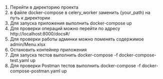 1. Перейти в директорию проекта
2. в файле docker-compose в celery_worker заменить {your_path) на путь к директории
3. Для запуска приложения выполнить docker-compose up
4. Для проверки операций можно перейти по адресу http://localhost:8000/docs#/
5. Для проверки работы админки можно поменять содержимое admin/Menu.xlsx
6. Остановить контейнер приложения
7. Для запуска тестов выполнить docker-compose -f docker-compose-test.yaml up
8. Для проверки Postman тестов выполнить docker-compose -f docker-compose-postman.yaml up
